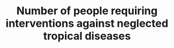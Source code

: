 ﻿---
title: 'Number  of  people  requiring  interventions  against  neglected  tropical  diseases'
permalink: /3-3-5/
sdg_goal: 3
layout: indicator
indicator: 3.3.5
indicator_variable: null
graph: null
graph_title: null
graph_type_description: 'CDC  program  does  not  have  these  data.'
graph_status_notes: unk
variable_description: null
variable_notes: null
un_designated_tier: '1'
un_custodial_agency: WHO
target_id: '3.3'
has_metadata: false
rationale_interpretation: 
goal_meta_link: 'http://unstats.un.org/sdgs/files/metadata-compilation/Metadata-Goal-3.pdf'
goal_meta_link_page: 11
indicator_name: 'Number  of  people  requiring  interventions  against  neglected  tropical  diseases'
target: 'By  2030,  end  the  epidemics  of  AIDS,  tuberculosis,  malaria  and  neglected  tropical  diseases  and  combat  hepatitis,  water-borne  diseases  and  other  communicable  diseases.'
indicator_definition: 
actual_indicator_available: null
actual_indicator_available_description: null
method_of_computation: ''
comments_and_limitations: null
periodicity: null
time_period: null
unit_of_measure: null
disaggregation_categories: null
disaggregation_geography: null
date_of_national_source_publication: null
date_metadata_updated: null
scheduled_update_by_national_source: null
scheduled_update_by_SDG_team: null
source_agency_staff_name: null
source_agency_staff_email: null
source_agency_survey_dataset: null
source_title: null
source_url: null
source_notes: null
international_and_national_references: null  

---